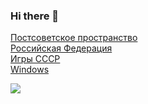 ### Hi there 👋



[Постсоветское пространство](https://agent-kgb-228.github.io/political-na-postsovet-space/)
<br>
[Российская Федерация](https://agent-kgb-228.github.io/russia/)
<br>
[Игры СССР](https://agent-kgb-228.github.io/games)
<br>
[Windows](https://agent-kgb-228.github.io/o-windows/)
<br>


[![](https://github.com/ruzaharsu/svoe/blob/main/Vk.png)](https://vk.me/id529848206)


